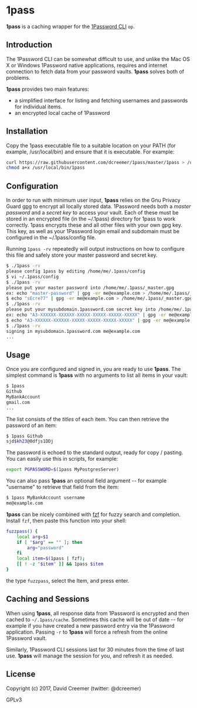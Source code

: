 # 1pass

**1pass** is a caching wrapper for the [1Password
CLI](https://support.1password.com/command-line-getting-started/) ```op```.

## Introduction

The 1Password CLI can be somewhat difficult to use, and unlike the Mac OS X or Windows 1Password
native applications, requires and internet connection to fetch data from your password vaults.
**1pass** solves both of problems.

**1pass** provides two main features:

- a simplified interface for listing and fetching usernames and passwords for individual items.
- an encrypted local cache of 1Password 

## Installation

Copy the 1pass executable file to a suitable location on your PATH (for example, /usr/local/bin)
and ensure that it is executable. For example:

```sh
curl https://raw.githubusercontent.com/dcreemer/1pass/master/1pass > /usr/local/bin/1pass
chmod a+x /usr/local/bin/1pass
```

## Configuration

In order to run with minimum user input, **1pass** relies on the Gnu Privacy Guard [gpg](https://gnupg.org/) to encrypt
all locally stored data. 1Password needs both a *master password* and a *secret key* to access your
vault. Each of these must be stored in an encrypted file (in the ~/.1pass) directory for 1pass to
work correctly. 1pass encrypts these and all other files with your own gpg key. This key, as well as
your 1Password login email and subdomain must be configured in the ~/.1pass/config file.

Running ```1pass -rv``` repeatedly will output instructions on how to configure this file and safely
store your master password and secret key.

```sh
$ ./1pass -rv
please config 1pass by editing /home/me/.1pass/config
$ vi ~/.1pass/config 
$ ./1pass -rv
please put your master password into /home/me/.1pass/_master.gpg
ex: echo "master-password" | gpg -er me@example.com > /home/me/.1pass/_master.gpg
$ echo "sEcre77" | gpg -er me@example.com > /home/me/.1pass/_master.gpg
$ ./1pass -rv
please put your mysubdomain.1password.com secret key into /home/me/.1pass/_secret.gpg
ex: echo "A3-XXXXXX-XXXXXX-XXXXX-XXXXX-XXXXX-XXXXX" | gpg -er me@example.com > /home/me/.1pass/_secret.gpg
$ echo "A3-XXXXXX-XXXXXX-XXXXX-XXXXX-XXXXX-XXXXX" | gpg -er me@example.com > /home/me/.1pass/_secret.gpg
$ ./1pass -rv
signing in mysubdomain.1password.com me@example.com
...
```

## Usage

Once you are configured and signed in, you are ready to use **1pass**. The simplest command is
**1pass** with no arguments to list all items in your vault:

```sh
$ 1pass
Github
MyBankAccount
gmail.com
...
```

The list consists of the *titles* of each item. You can then retrieve the password of an item:

```sh
$ 1pass Github
sjd$kh23@0dfjs1DDj
```

The password is echoed to the standard output, ready for copy / pasting. You can easily use this in
scripts, for example:

```sh
export PGPASSWORD=$(1pass MyPostgresServer)
```

You can also pass **1pass** an optional field argument -- for example "username" to retrieve that
field from the item:

```sh
$ 1pass MyBankAccount username
me@example.com
```

**1pass** can be nicely combined with [fzf](https://github.com/junegunn/fzf) for fuzzy search and
completion. Install ```fzf```, then paste this function into your shell:

```sh
fuzzpass() {
    local arg=$1
    if [ "$arg" == "" ]; then
        arg="password"
    fi
    local item=$(1pass | fzf);
    [[ ! -z "$item" ]] && 1pass $item
}
```

the type ```fuzzpass```, select the Item, and press enter.


## Caching and Sessions

When using **1pass**, all response data from 1Password is encrypted and then cached to
```~/.1pass/cache```. Sometimes this cache will be out of date -- for example if you have created a
new password entry via the 1Password application. Passing ```-r``` to **1pass** will force a refresh
from the online 1Password vault.

Similarly, 1Password CLI sessions last for 30 minutes from the time of last use. **1pass** will
manage the session for you, and refresh it as needed.

## License

Copyright (c) 2017, David Creemer (twitter: @dcreemer)

GPLv3
